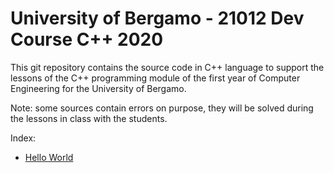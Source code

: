 # University of Bergamo - 21012 Dev Course C++ 2020

This git repository contains the source code in C++ language to support the lessons of the C++ programming module of the first year of Computer Engineering for the University of Bergamo.

Note: some sources contain errors on purpose, they will be solved during the lessons in class with the students.

Index:
- [Hello World](https://github.com/mauropelucchi/unibg_dev_course_2020/blob/main/hello_world.cpp)